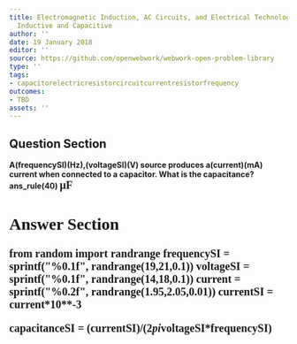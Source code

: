 ```yaml
---
title: Electromagnetic Induction, AC Circuits, and Electrical Technologies - Reactance,
  Inductive and Capacitive
author: ''
date: 19 January 2018
editor: ''
source: https://github.com/openwebwork/webwork-open-problem-library
type: ''
tags:
- capacitorelectricresistorcircuitcurrentresistorfrequency
outcomes:
- TBD
assets: ''
---
```


## Question Section 

<b>
A(frequencySI)(Hz),(voltageSI)(V) source produces a(current)(mA) current when connected to a capacitor. What is the capacitance?
ans_rule(40) <span style="font-family: 'Times'; font-size: 20px";>&mu;F<span>



## Answer Section

from random import randrange
frequencySI = sprintf("%0.1f", randrange(19,21,0.1))
voltageSI = sprintf("%0.1f", randrange(14,18,0.1))
current = sprintf("%0.2f", randrange(1.95,2.05,0.01))
currentSI = current*10**-3

capacitanceSI = (currentSI)/(2*pi*voltageSI*frequencySI)